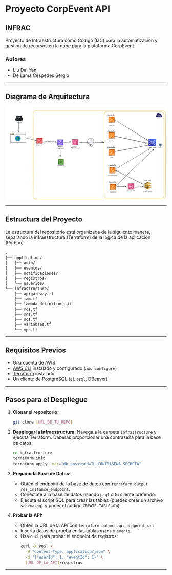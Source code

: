 # Proyecto CorpEvent API

## INFRAC

Proyecto de Infraestructura como Código (IaC) para la automatización y gestión de recursos en la nube para la plataforma CorpEvent.

### Autores

* Liu Dai Yan
* De Lama Céspedes Sergio

---
## Diagrama de Arquitectura

![Diagrama de la arquitectura en AWS](image.jpg)

---
## Estructura del Proyecto

La estructura del repositorio está organizada de la siguiente manera, separando la infraestructura (Terraform) de la lógica de la aplicación (Python).

```
.
├── application/
│   ├── auth/
│   ├── eventos/
│   ├── notificaciones/
│   ├── registros/
│   └── usuarios/
└── infrastructure/
    ├── apigateway.tf
    ├── iam.tf
    ├── lambda_definitions.tf
    ├── rds.tf
    ├── sns.tf
    ├── sqs.tf
    ├── variables.tf
    └── vpc.tf
```

---
## Requisitos Previos

* Una cuenta de AWS
* [AWS CLI](https://aws.amazon.com/cli/) instalado y configurado (`aws configure`)
* [Terraform](https://www.terraform.io/downloads.html) instalado
* Un cliente de PostgreSQL (ej. `psql`, DBeaver)

---
## Pasos para el Despliegue

1.  **Clonar el repositorio:**
    ```bash
    git clone [URL_DE_TU_REPO]
    ```

2.  **Desplegar la infraestructura:**
    Navega a la carpeta `infrastructure` y ejecuta Terraform. Deberás proporcionar una contraseña para la base de datos.
    ```bash
    cd infrastructure
    terraform init
    terraform apply -var="db_password=TU_CONTRASEÑA_SECRETA"
    ```

3.  **Preparar la Base de Datos:**
    * Obtén el endpoint de la base de datos con `terraform output rds_instance_endpoint`.
    * Conéctate a la base de datos usando `psql` o tu cliente preferido.
    * Ejecuta el script SQL para crear las tablas (puedes crear un archivo `schema.sql` y poner el código `CREATE TABLE` ahí).

4.  **Probar la API:**
    * Obtén la URL de la API con `terraform output api_endpoint_url`.
    * Inserta datos de prueba en las tablas `users` y `events`.
    * Usa `curl` para probar el endpoint de registros:
        ```bash
        curl -X POST \
          -H "Content-Type: application/json" \
          -d '{"userId": 1, "eventId": 1}' \
          [URL_DE_LA_API]/registros
        ```
---